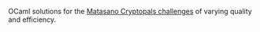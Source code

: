 OCaml solutions for the [Matasano Cryptopals challenges](http://cryptopals.com/) of varying quality and efficiency.
